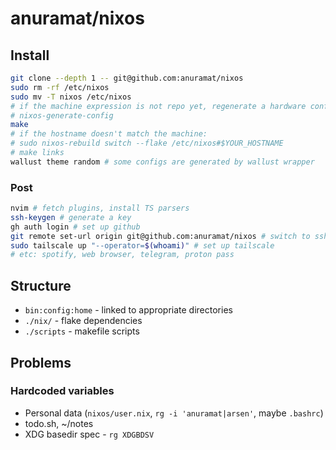 # anuramat/nixos

## Install

```bash
git clone --depth 1 -- git@github.com:anuramat/nixos
sudo rm -rf /etc/nixos
sudo mv -T nixos /etc/nixos
# if the machine expression is not repo yet, regenerate a hardware config:
# nixos-generate-config
make
# if the hostname doesn't match the machine:
# sudo nixos-rebuild switch --flake /etc/nixos#$YOUR_HOSTNAME
# make links
wallust theme random # some configs are generated by wallust wrapper
```

### Post

```bash
nvim # fetch plugins, install TS parsers
ssh-keygen # generate a key
gh auth login # set up github
git remote set-url origin git@github.com:anuramat/nixos # switch to ssh
sudo tailscale up "--operator=$(whoami)" # set up tailscale
# etc: spotify, web browser, telegram, proton pass
```

## Structure

- `bin:config:home` - linked to appropriate directories
- `./nix/` - flake dependencies
- `./scripts` - makefile scripts

## Problems

### Hardcoded variables

- Personal data (`nixos/user.nix`, `rg -i 'anuramat|arsen'`, maybe `.bashrc`)
- todo.sh, ~/notes
- XDG basedir spec - `rg XDGBDSV`
